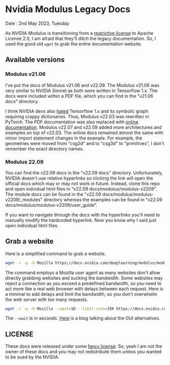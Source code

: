 # Nvidia Modulus Legacy Docs

Date : 2nd May 2023, Tuesday

As NVIDIA Modulus is transitioning from a [restrictive license](LICENSE.pdf) to Apache License 2.0, I am afraid that they'll ditch the legacy documentation. So, I used the good old `wget` to grab the entire documentation website.

## Available versions
### Modulus v21.06
I've put the docs of Modulus v21.06 and v22.09. The Modulus v21.06 was very similar to NVIDIA Simnet as both were written in Tensorflow 1.x. The docs were included within a PDF file, which you can find in the "v21.06 docs" directory.

I think NVIDIA devs also [hated](https://www.reddit.com/r/MachineLearning/comments/m3boyo/d_why_is_tensorflow_so_hated_on_and_pytorch_is/) Tensorflow 1.x and its symbolic graph requiring crappy dictionaries. Thus, Modulus v22.03 was rewritten in PyTorch. The PDF documentation was also replaced with [online documentation](https://docs.nvidia.com/deeplearning/modulus/index.html). Modulus v22.07 and v22.09 added more architectures and examples on top of v22.03. The online docs remained almost the same with minor import statement changes in the example. For example, the geometries were moved from "csg2d" and to "csg3d" to "primitives", I don't remember the exact directory names.

### Modulus 22.09
You can find the v22.09 docs in the "v22.09 docs" directory. Unfortunately, NVIDIA doesn't use relative hyperlinks so clicking the link will open the official docs which may or may not work in future. Instead, clone this repo and open indvidual html files in "v22.09 docs/modulus/modulus-v2209". The module docs can be found in the "v22.09 docs/modulus/modulus-v2209/_modules" directory whereas the examples can be found in "v22.09 docs/modulus/modulus-v2209/user_guide".

If you want to navigate through the docs with the hyperlinks you'll need to manually modify the hardcoded hyperlink. Now you know why I said just open individual html files. 

## Grab a website
Here is a simplified command to grab a website.

```sh
wget -r -p -U Mozilla https://docs.nvidia.com/deeplearning/modulus/modulus-v2209/index.html
```

The command employs a Mozilla user agent as many websites don't allow directly grabbing websites and sucking the bandwidth. Some websites may reject a connection as you exceed a predefined bandwidth, so you need to act more like a real web browser with delays between each request. Here is a minimal to add delays and limit the bandwidth, so you don't overwhelm the web server with too many requests.

```sh
wget -r -p -U Mozilla --wait=10 --limit-rate=35K https://docs.nvidia.com/deeplearning/modulus/modulus-v2209/index.html
```

The `--wait` is in seconds. [Here](https://www.makeuseof.com/tag/how-do-i-download-an-entire-website-for-offline-reading/) is a blog talking about the GUI alternatives.

## LICENSE
These docs were released under some [fancy license](LICENSE.pdf). So, yeah I am not the owner of these docs and you may not redistribute them unless you wanted to be sued by the NVIDIA.